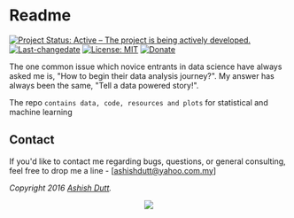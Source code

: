 # Readme
[![Project Status: Active – The project is being actively developed.](http://www.repostatus.org/badges/latest/active.svg)](http://www.repostatus.org/#active) [![Last-changedate](https://img.shields.io/badge/last%20change-2017--05--15-green.svg)](/commits/master) [![License: MIT](https://img.shields.io/badge/License-MIT-yellow.svg)](https://opensource.org/licenses/MIT)
[![Donate](http://i.imgur.com/vCIGFrH.png)](https://paypal.me/ashishdutt/25)

The one common issue which novice entrants in data science have always asked me is, "How to begin their data analysis journey?".
My answer has always been the same, "Tell a data powered story!".

The repo `contains data, code, resources and plots` for statistical and machine learning


## Contact
If you'd like to contact me regarding bugs, questions, or general consulting, feel free to drop me a line - 
[ashishdutt@yahoo.com.my]

*Copyright 2016 [Ashish Dutt](https://duttashi.github.io/).*

<p align="center">
<a href="https://www.paypal.me/ashishdutt">
<img src="https://www.paypalobjects.com/en_US/i/btn/btn_donate_LG.gif" />
</a>
</p>
